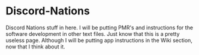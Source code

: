 # Discord-Nations
Discord Nations stuff in here. I will be putting PMR's and instructions for the software development in other text files. Just know
that this is a pretty useless page. Although I will be putting app instructions in the Wiki section, now that I think about it.

